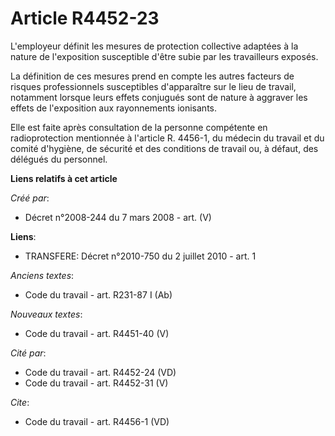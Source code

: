 # Article R4452-23

L'employeur définit les mesures de protection collective adaptées à la nature de l'exposition susceptible d'être subie par
les travailleurs exposés. 

La définition de ces mesures prend en compte les autres facteurs de risques professionnels susceptibles d'apparaître sur le
lieu de travail, notamment lorsque leurs effets conjugués sont de nature à aggraver les effets de l'exposition aux
rayonnements ionisants. 

Elle est faite après consultation de la personne compétente en radioprotection mentionnée à l'article R. 4456-1, du médecin
du travail et du comité d'hygiène, de sécurité et des conditions de travail ou, à défaut, des délégués du personnel.

**Liens relatifs à cet article**

_Créé par_:

  - Décret n°2008-244 du 7 mars 2008 - art. (V)

**Liens**:

  - TRANSFERE: Décret n°2010-750 du 2 juillet 2010 - art. 1

_Anciens textes_:

  - Code du travail - art. R231-87 I (Ab)

_Nouveaux textes_:

  - Code du travail - art. R4451-40 (V)

_Cité par_:

  - Code du travail - art. R4452-24 (VD)
  - Code du travail - art. R4452-31 (V)

_Cite_:

  - Code du travail - art. R4456-1 (VD)
